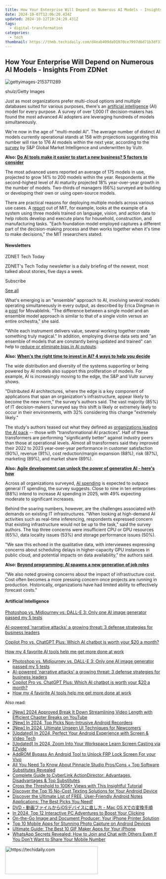 ```yaml
---
title: How Your Enterprise Will Depend on Numerous AI Models - Insights From ZDNet
date: 2024-10-07T12:06:20.434Z
updated: 2024-10-12T10:24:29.431Z
tags:
  - digital-transformation
categories:
  - tech
thumbnail: https://thmb.techidaily.com/d4eab409da91970ce7997d6d71b3df31e4667cec8c525b5adaf36446317042da.jpg
---
```


## How Your Enterprise Will Depend on Numerous AI Models - Insights From ZDNet

![gettyimages-2153711289](https://www.zdnet.com/a/img/resize/56d69edf9f8625568e8423fa1d5481b5ebc7ff48/2024/07/11/a7697298-2ad4-4c27-8d80-de08782d6928/gettyimages-2153711289.jpg?auto=webp&precrop=2309,1297,x0,y0&width=1280)

shulz/Getty Images

Just as most organizations prefer multi-cloud options and multiple databases suited for various purposes, there's an [artificial intelligence](https://www.zdnet.com/article/what-is-ai-heres-everything-you-need-to-know-about-artificial-intelligence/) (AI) model for every purpose. A survey of over 1,000 IT decision-makers has found the most advanced AI adopters are leveraging hundreds of models simultaneously. 

We're now in the age of "multi-model AI". The average number of distinct AI models currently operational stands at 158 with projections suggesting this number will rise to 176 AI models within the next year, according to the [survey](https://experience.vultr.com/report-ai-maturity.html) by S&P Global Market Intelligence and underwritten by Vultr. 

**Also: [Do AI tools make it easier to start a new business? 5 factors to consider](https://www.zdnet.com/article/do-ai-tools-make-it-easier-to-start-a-new-business-5-factors-to-consider/)**

The most advanced users reported an average of 175 models in use, projected to grow 14% to 200 models within the year. Respondents at the second-highest level of AI maturity projected 18% year-over-year growth in the number of models. Two-thirds of managers (66%) surveyed are building or developing their own or using open-source models. 

There are practical reasons for deploying multiple models across various use cases. A [report](https://news.mit.edu/2024/multiple-ai-models-help-robots-execute-complex-plans-more-transparently-0108) out of MIT, for example, looks at the example of a system using three models trained on language, vision, and action data to help robots develop and execute plans for household, construction, and manufacturing tasks. "Each foundation model employed captures a different part of the decision-making process and then works together when it's time to make decisions," the MIT researchers stated. 

#### Newsletters

ZDNET Tech Today

ZDNET's Tech Today newsletter is a daily briefing of the newest, most talked about stories, five days a week.

 Subscribe

[See all](https://www.zdnet.com/newsletters/)

What's emerging is an "ensemble" approach to AI, involving several models operating simultaneously in every output, as described by Erica Dingman in a [post](https://movableink.com/blog/what-is-an-ensemble-approach-to-ai) for MovableInk. "The difference between a single model and an ensemble model approach is similar to that of a single violin versus an entire orchestra," she said. 

"While each instrument delivers value, several working together create something truly magical." In addition, employing diverse data sets and "an ensemble of models that are constantly being updated and trained" can help to [reduce or eliminate bias in AI outputs](https://www.zdnet.com/article/how-lenovo-works-on-dismantling-ai-bias-while-building-laptops/).

**Also: [When's the right time to invest in AI? 4 ways to help you decide](https://www.zdnet.com/article/whens-the-right-time-to-invest-in-ai-4-ways-to-help-you-decide/)**

The wide distribution and diversity of the systems supporting or being powered by AI models also support this proliferation of models. For example, AI is increasingly moving to the edge, the S&P and Vultr survey shows. 

"Distributed AI architectures, where the edge is a key component of applications that span an organization's infrastructure, appear likely to become the new norm," the survey's authors said. The vast majority (85%) of IT decision-makers surveyed say this shift is likely or extremely likely to occur in their environments, with 32% considering this change "extremely likely." 

The study's authors teased out what they defined as [organizations leading the AI pack](https://www.zdnet.com/article/innovation-index-june-7-2024/) \-- those with "transformational AI practices". Half of these transformers are performing "significantly better" against industry peers than those at operational levels. Almost all transformers said they improved their 2022 to 2023 year-over-year performance in customer satisfaction (90%), revenue (91%), cost reduction/margin expansion (88%), risk (87%), marketing (89%), and market share (89%). 

**Also: [Agile development can unlock the power of generative AI - here's how](https://www.zdnet.com/article/agile-development-can-unlock-the-power-of-generative-ai-heres-how/)**

Across all organizations surveyed, [AI spending](https://www.zdnet.com/article/global-tech-spending-expected-to-keep-climbing-on-ai-demand/) is expected to outpace general IT spending, the survey suggests. Close to nine in ten enterprises (88%) intend to increase AI spending in 2025, with 49% expecting moderate to significant increases. 

Behind the soaring numbers, however, are the challenges associated with demands on existing IT infrastructures. "When looking at high-demand AI activities such as real-time inferencing, respondents expressed concern that existing infrastructure would not be up to the task," said the survey authors. The top three concerns were insufficient CPU or GPU resources (65%), data locality issues (53%) and storage performance issues (50%). 

"We saw this echoed in the qualitative data, with interviewees expressing concerns about scheduling delays in higher-capacity GPU instances in public cloud, and potential impacts on data availability," the authors said. 

**Also: [Beyond programming: AI spawns a new generation of job roles](https://www.zdnet.com/education/professional-development/beyond-programming-ai-spawns-a-new-generation-of-job-roles/)**

"We also noted growing concerns about the impact of infrastructure cost. Cost often becomes a more pressing concern once projects are running in production. Historically, organizations have had limited ability to effectively forecast costs."

#### Artificial Intelligence

[Photoshop vs. Midjourney vs. DALL-E 3: Only one AI image generator passed my 5 tests](https://www.zdnet.com/article/is-photoshops-new-text-to-image-as-good-as-midjourney-and-dall-e-we-test-it-and-see/ "Photoshop vs. Midjourney vs. DALL-E 3: Only one AI image generator passed my 5 tests")

[AI-powered 'narrative attacks' a growing threat: 3 defense strategies for business leaders](https://www.zdnet.com/article/ai-powered-narrative-attacks-a-growing-threat-3-defense-strategies-for-business-leaders/ "AI-powered 'narrative attacks' a growing threat: 3 defense strategies for business leaders")

[Copilot Pro vs. ChatGPT Plus: Which AI chatbot is worth your $20 a month?](https://www.zdnet.com/article/copilot-pro-vs-chatgpt-plus-which-is-ai-chatbot-is-worth-your-20-a-month/ "Copilot Pro vs. ChatGPT Plus: Which AI chatbot is worth your $20 a month?")

[How my 4 favorite AI tools help me get more done at work](https://www.zdnet.com/article/how-my-4-favorite-ai-tools-help-me-get-more-done-at-work/ "How my 4 favorite AI tools help me get more done at work")

* [Photoshop vs. Midjourney vs. DALL-E 3: Only one AI image generator passed my 5 tests](https://www.zdnet.com/article/is-photoshops-new-text-to-image-as-good-as-midjourney-and-dall-e-we-test-it-and-see/ "Photoshop vs. Midjourney vs. DALL-E 3: Only one AI image generator passed my 5 tests")
* [AI-powered 'narrative attacks' a growing threat: 3 defense strategies for business leaders](https://www.zdnet.com/article/ai-powered-narrative-attacks-a-growing-threat-3-defense-strategies-for-business-leaders/ "AI-powered 'narrative attacks' a growing threat: 3 defense strategies for business leaders")
* [Copilot Pro vs. ChatGPT Plus: Which AI chatbot is worth your $20 a month?](https://www.zdnet.com/article/copilot-pro-vs-chatgpt-plus-which-is-ai-chatbot-is-worth-your-20-a-month/ "Copilot Pro vs. ChatGPT Plus: Which AI chatbot is worth your $20 a month?")
* [How my 4 favorite AI tools help me get more done at work](https://www.zdnet.com/article/how-my-4-favorite-ai-tools-help-me-get-more-done-at-work/ "How my 4 favorite AI tools help me get more done at work")

<ins class="adsbygoogle"
     style="display:block"
     data-ad-format="autorelaxed"
     data-ad-client="ca-pub-7571918770474297"
     data-ad-slot="1223367746"></ins>

<ins class="adsbygoogle"
     style="display:block"
     data-ad-client="ca-pub-7571918770474297"
     data-ad-slot="8358498916"
     data-ad-format="auto"
     data-full-width-responsive="true"></ins>

<span class="atpl-alsoreadstyle">Also read:</span>
<div><ul>
<li><a href="https://youtube-zero.techidaily.com/024-approved-break-it-down-streamlining-video-length-with-efficient-chapter-breaks-on-youtube/"><u>[New] 2024 Approved Break It Down Streamlining Video Length with Efficient Chapter Breaks on YouTube</u></a></li>
<li><a href="https://visual-screen-recording.techidaily.com/new-in-2024-top-picks-non-intrusive-android-recorders/"><u>[New] In 2024, Top Picks Non-Intrusive Android Recorders</u></a></li>
<li><a href="https://fox-links.techidaily.com/new-in-2024-ultimate-unseen-ui-techniques-for-newcomers/"><u>[New] In 2024, Ultimate Unseen UI Techniques for Newcomers</u></a></li>
<li><a href="https://desktop-recording.techidaily.com/updated-in-2024-perfect-your-android-experience-with-screen-and-video-tech/"><u>[Updated] In 2024, Perfect Your Android Experience with Screen & Video Tech</u></a></li>
<li><a href="https://on-screen-recording.techidaily.com/updated-in-2024-zoom-into-your-workspace-learn-screen-casting-via-ezvide/"><u>[Updated] In 2024, Zoom Into Your Workspace Learn Screen Casting via EZvide</u></a></li>
<li><a href="https://bypass-frp.techidaily.com/addrom-bypass-an-android-tool-to-unlock-frp-lock-screen-for-your-vivo-by-drfone-android/"><u>AddROM Bypass An Android Tool to Unlock FRP Lock Screen For your Vivo</u></a></li>
<li><a href="https://app-tips.techidaily.com/all-you-need-to-know-about-pinnacle-studio-proscons-plus-top-software-substitutes-revealed/"><u>All You Need To Know About Pinnacle Studio Pros/Cons + Top Software Substitutes Revealed</u></a></li>
<li><a href="https://app-tips.techidaily.com/complete-guide-to-cyberlink-actiondirector-advantages-disadvantages-and-top-substitutes/"><u>Complete Guide to CyberLink ActionDirector: Advantages, Disadvantages & Top Substitutes</u></a></li>
<li><a href="https://extra-resources.techidaily.com/cross-the-threshold-to-100kplus-views-with-this-insightful-tutorial/"><u>Cross the Threshold to 100K+ Views with This Insightful Tutorial</u></a></li>
<li><a href="https://app-tips.techidaily.com/discover-the-top-15-no-cost-texting-solutions-for-your-android-device/"><u>Discover the Top 15 No-Cost Texting Solutions for Your Android Device</u></a></li>
<li><a href="https://app-tips.techidaily.com/1723620191079-discover-the-ultimate-list-of-free-user-friendly-android-notes-applications-the-best-picks-you-need/"><u>Discover the Ultimate List of FREE, User-Friendly Android Notes Applications: The Best Picks You Need!</u></a></li>
<li><a href="https://tech-revival.techidaily.com/dvdios-mac-os-x/"><u>DVD・動画ファイルからiOSデバイスに直し方 - Mac OS Xでの変換手順</u></a></li>
<li><a href="https://video-screen-grab.techidaily.com/in-2024-top-12-interactive-pc-adventures-to-boost-your-clicking/"><u>In 2024, Top 12 Interactive PC Adventures to Boost Your Clicking</u></a></li>
<li><a href="https://app-tips.techidaily.com/on-the-go-image-and-document-producer-your-iphone-printer-solution/"><u>On-the-Go Image and Document Producer: Your iPhone Printer Solution</u></a></li>
<li><a href="https://app-tips.techidaily.com/top-10-mobile-apps-for-stunning-photo-capture-on-android-devices/"><u>Top 10 Mobile Apps for Stunning Photo Capture on Android Devices</u></a></li>
<li><a href="https://app-tips.techidaily.com/ultimate-guide-the-best-10-gif-maker-apps-for-your-iphone/"><u>Ultimate Guide: The Best 10 GIF Maker Apps for Your iPhone</u></a></li>
<li><a href="https://app-tips.techidaily.com/whatsapp-secrets-revealed-how-to-join-and-chat-with-others-even-if-you-dont-want-to-share-your-mobile-number/"><u>WhatsApp Secrets Revealed: How to Join and Chat with Others Even If You Don't Want to Share Your Mobile Number</u></a></li>
</ul></div>

<!-- affiliate ads begin -->
<a href="https://laganoo.pxf.io/c/5597632/1528693/16446" target="_top" id="1528693">
  <img src="//a.impactradius-go.com/display-ad/16446-1528693" border="0" alt="https://techidaily.com" width="300" height="90"/>
</a>
<img height="0" width="0" src="https://laganoo.pxf.io/i/5597632/1528693/16446" style="position:absolute;visibility:hidden;" border="0" />
<!-- affiliate ads end -->

